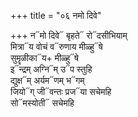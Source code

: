 +++
title = "०६ नमो दिवे"

+++
न᳓मो दिवे᳓ बृहते᳓ रो᳓दसीभियाम्  
मित्रा᳓य वोचं व᳓रुणाय मीळ्हु᳓षे  
सुमॄळीका᳓य+ मीळ्हु᳓षे  
इ᳓न्द्रम् अग्नि᳓म् उ᳓प स्तुहि  
द्युक्ष᳓म् अर्यम᳓णम् भ᳓गम्  
जियो᳓ग् जी᳓वन्तः प्रज᳓या सचेमहि  
सो᳓मस्योती᳓ सचेमहि